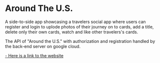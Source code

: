 # Around The U.S. 

  A side-to-side app showcasing a travelers social app where users can register and login to uplode photos of their journey on to cards, add a title, delete only their   own cards,  watch and like other travelers's cards. 

  The API of "Around the U.S." with authorization and registration handled by the back-end server on google cloud.

[- Here is a link to the website](https://benyo27.students.nomoreparties.sbs)
